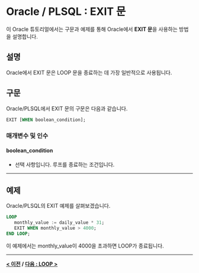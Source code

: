 # Oracle / PLSQL : EXIT 문

이 Oracle 튜토리얼에서는 구문과 예제를 통해 Oracle에서 **EXIT 문**을 사용하는 방법을 설명합니다.

## 설명
Oracle에서 EXIT 문은 LOOP 문을 종료하는 데 가장 일반적으로 사용됩니다.

## 구문
Oracle/PLSQL에서 EXIT 문의 구문은 다음과 같습니다.
```sql
EXIT [WHEN boolean_condition];
```
### 매개변수 및 인수
#### **boolean_condition**
- 선택 사항입니다. 루프를 종료하는 조건입니다.

---
## 예제
Oracle/PLSQL의 EXIT 예제를 살펴보겠습니다.
```sql
LOOP
   monthly_value := daily_value * 31;
   EXIT WHEN monthly_value > 4000;
END LOOP;
```
이 예제에서는 monthly_value이 4000을 초과하면 LOOP가 종료됩니다.

---
**[< 이전](FOR_LOOP.md) / [다음 : LOOP >](LOOP.md)**